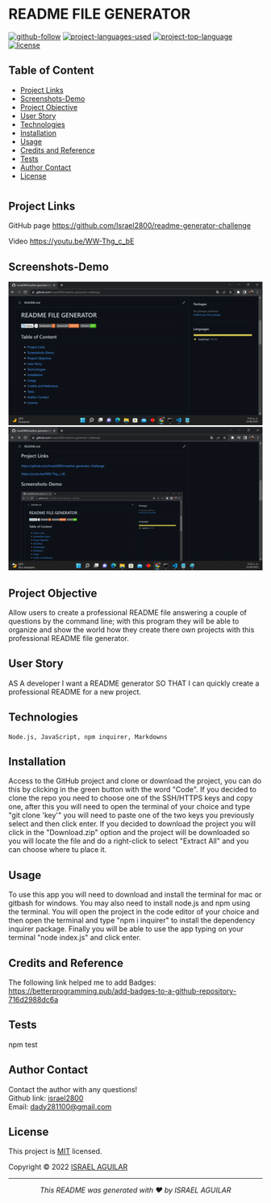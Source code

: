  
  # README FILE GENERATOR

  [![github-follow](https://img.shields.io/github/followers/israel2800?label=Follow&logoColor=blue&style=social)](https://github.com/israel2800)
  [![project-languages-used](https://img.shields.io/github/languages/count/israel2800/readme-generator-challenge?color=important)](https://github.com/israel2800/readme-generator-challenge)
  [![project-top-language](https://img.shields.io/github/languages/top/israel2800/readme-generator-challenge?color=orange)](https://github.com/israel2800/readme-generator-challenge)
  [![license](https://img.shields.io/badge/License-MIT-brightgreen.svg)](https://choosealicense.com/licenses/mit/)

  ## Table of Content
  * [ Project Links ](#Project-Links)
  * [ Screenshots-Demo ](#Screenshots)
  * [ Project Objective ](#Project-Objective)
  * [ User Story ](#User-Story)
  * [ Technologies ](#Technologies)
  * [ Installation ](#Installation)
  * [ Usage ](#Usage)
  * [ Credits and Reference ](#Credits-and-Reference)
  * [ Tests ](#Tests)
  * [ Author Contact ](#Author-Contact)
  * [ License ](#License)
  #

  ##  Project Links
  
  GitHub page
  https://github.com/Israel2800/readme-generator-challenge
  
  Video
  https://youtu.be/WW-Thg_c_bE

  ## Screenshots-Demo
  
  ![Screenshot of the README file generated.](Develop/images/screenshot-1.png)
  ![Screenshot of the README file generated.](Develop/images/screenshot-2.png)
  
  ## Project Objective
  Allow users to create a professional README file answering a couple of questions by the command line; with this program they will be able to organize and show the world how they create there own projects with this professional README file generator. 
  
  ## User Story
  AS A developer I want a README generator SO THAT I can quickly create a professional README for a new project.

  ## Technologies 
  ```
  Node.js, JavaScript, npm inquirer, Markdowns
  ```
  
  ## Installation
  Access to the GitHub project and clone or download the project, you can do this by clicking in the green button with the word "Code". If you decided to clone the repo you need to choose one of the SSH/HTTPS keys and copy one, after this you will need to open the terminal of your choice and type "git clone 'key'" you will need to paste one of the two keys you previously select and then click enter. If you decided to download the project you will click in the "Download.zip" option and the project will be downloaded so you will locate the file and do a right-click to select "Extract All" and you can choose where tu place it.

  ## Usage 
  To use this app you will need to download and install the terminal for mac or gitbash for windows. You may also need to install node.js and npm using the terminal. You will open the project in the code editor of your choice and then open the terminal and type "npm i inquirer" to install the dependency inquirer package. Finally you will be able to use the app typing on your terminal "node index.js" and click enter.
  
  ## Credits and Reference
  The following link helped me to add Badges: https://betterprogramming.pub/add-badges-to-a-github-repository-716d2988dc6a

  ## Tests
  npm test

  ## Author Contact
  Contact the author with any questions!<br>
  Github link: [israel2800](https://github.com/israel2800)<br>
  Email: dady281100@gmail.com

  ## License
  This project is [MIT](https://choosealicense.com/licenses/mit/) licensed.<br />

  Copyright © 2022 [ISRAEL AGUILAR](https://github.com/israel2800)
  
  <hr>
  <p align='center'><i>
  This README was generated with ❤️ by ISRAEL AGUILAR
  </i></p>
  